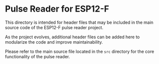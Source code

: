 # Pulse Reader for ESP12-F

This directory is intended for header files that may be included in the main source code of the ESP12-F pulse reader project. 

As the project evolves, additional header files can be added here to modularize the code and improve maintainability. 

Please refer to the main source file located in the `src` directory for the core functionality of the pulse reader.